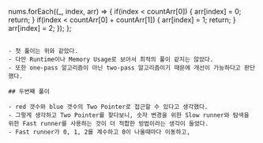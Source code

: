 nums.forEach((_, index, arr) => {
if(index < countArr[0]) {
arr[index] = 0;
return;
}
if(index < countArr[0] + countArr[1]) {
arr[index] = 1;
return;
}
arr[index] = 2;
});
};
```
​
- 첫 풀이는 위와 같았다.
- 다만 Runtime이나 Memory Usage로 보아서 최적의 풀이 같지는 않았다.
- 또한 one-pass 알고리즘이 아닌 two-pass 알고리즘이기 때문에 개선이 가능하다고 판단했다.
​
## 두번째 풀이
​
- red 갯수와 blue 갯수의 Two Pointer로 접근할 수 있다고 생각했다.
- 그렇게 생각하고 Two Pointer를 찾다보니, 숫자 변경을 위한 Slow runner와 탐색을 위한 Fast runner를 사용하는 것이 더 적합한 방법이라는 생각이 들었다.
- Fast runner가 0, 1, 2를 계수하고 0이 나올때마다 이동하고,